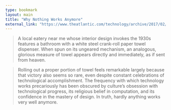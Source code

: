 ```yaml
---
type: bookmark
layout: main
title: "Why Nothing Works Anymore"
external_link: "https://www.theatlantic.com/technology/archive/2017/02/the-singularity-in-the-toilet-stall/517551/"
---
```

> A local eatery near me whose interior design invokes the 1930s features a bathroom with a white steel crank-roll paper towel dispenser. When spun on its ungeared mechanism, an analogous, glorious measure of towel appears directly and immediately, as if sent from heaven.

> Rolling out a proper portion of towel feels remarkable largely because that victory also seems so rare, even despite constant celebrations of technological accomplishment. The frequency with which technology works precariously has been obscured by culture’s obsession with technological progress, its religious belief in computation, and its confidence in the mastery of design. In truth, hardly anything works very well anymore.
